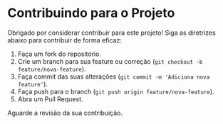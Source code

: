 # Contribuindo para o Projeto

Obrigado por considerar contribuir para este projeto! Siga as diretrizes abaixo para contribuir de forma eficaz:

1. Faça um fork do repositório.
2. Crie um branch para sua feature ou correção (`git checkout -b feature/nova-feature`).
3. Faça commit das suas alterações (`git commit -m 'Adiciona nova feature'`).
4. Faça push para o branch (`git push origin feature/nova-feature`).
5. Abra um Pull Request.

Aguarde a revisão da sua contribuição.
